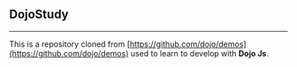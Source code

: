 ## DojoStudy
----
This is a repository cloned from [https://github.com/dojo/demos](https://github.com/dojo/demos) used to learn to develop with **Dojo Js**.